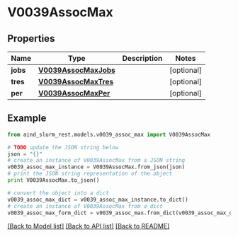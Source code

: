 # V0039AssocMax


## Properties

Name | Type | Description | Notes
------------ | ------------- | ------------- | -------------
**jobs** | [**V0039AssocMaxJobs**](V0039AssocMaxJobs.md) |  | [optional] 
**tres** | [**V0039AssocMaxTres**](V0039AssocMaxTres.md) |  | [optional] 
**per** | [**V0039AssocMaxPer**](V0039AssocMaxPer.md) |  | [optional] 

## Example

```python
from aind_slurm_rest.models.v0039_assoc_max import V0039AssocMax

# TODO update the JSON string below
json = "{}"
# create an instance of V0039AssocMax from a JSON string
v0039_assoc_max_instance = V0039AssocMax.from_json(json)
# print the JSON string representation of the object
print V0039AssocMax.to_json()

# convert the object into a dict
v0039_assoc_max_dict = v0039_assoc_max_instance.to_dict()
# create an instance of V0039AssocMax from a dict
v0039_assoc_max_form_dict = v0039_assoc_max.from_dict(v0039_assoc_max_dict)
```
[[Back to Model list]](../README.md#documentation-for-models) [[Back to API list]](../README.md#documentation-for-api-endpoints) [[Back to README]](../README.md)


